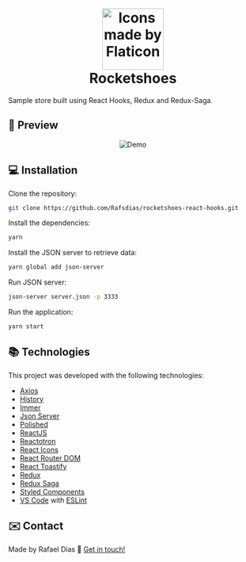 <h1 align="center">
    <img alt="Icons made by Flaticon" src="https://image.flaticon.com/icons/svg/1108/1108832.svg" height="124" width="124">
    <br>
    Rocketshoes
</h1>

Sample store built using React Hooks, Redux and Redux-Saga.


## :eyes: Preview

<p align="center">
  <img alt="Demo" src="https://media.giphy.com/media/UQ6S0mMQry7tVQGID1/giphy.gif">
</p>


## :computer: Installation

Clone the repository:

```bash
git clone https://github.com/Rafsdias/rocketshoes-react-hooks.git
```

Install the dependencies:

```bash
yarn
```

Install the JSON server to retrieve data:

```bash
yarn global add json-server
```

Run JSON server:

```bash
json-server server.json -p 3333
```

Run the application:

```bash
yarn start
```

## :books: Technologies

This project was developed with the following technologies:

- [Axios](https://github.com/axios/axios)
- [History](https://github.com/browserstate/history.js/)
- [Immer](https://github.com/immerjs/immer)
- [Json Server](https://github.com/typicode/json-server)
- [Polished](https://github.com/styled-components/polished)
- [ReactJS](https://reactjs.org/)
- [Reactotron](https://github.com/infinitered/reactotron)
- [React Icons](https://www.npmjs.com/package/react-icons)
- [React Router DOM](https://www.npmjs.com/package/react-router-dom)
- [React Toastify](https://github.com/fkhadra/react-toastify)
- [Redux](https://redux.js.org/)
- [Redux Saga](https://github.com/redux-saga/redux-saga)
- [Styled Components](https://www.styled-components.com/)
- [VS Code](https://code.visualstudio.com/) with [ESLint](https://marketplace.visualstudio.com/items?itemName=dbaeumer.vscode-eslint)


## :envelope: Contact

Made by Rafael Dias :wave: [Get in touch!](https://www.linkedin.com/in/rafaeldias6/)
